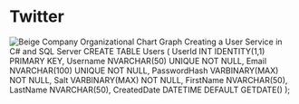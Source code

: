 # Twitter
![Beige Company Organizational Chart Graph](https://github.com/user-attachments/assets/af9fdd75-0fbd-4d25-a684-8598ea7caae5)
Creating a User Service in C# and SQL Server
CREATE TABLE Users (
    UserId INT IDENTITY(1,1) PRIMARY KEY,
    Username NVARCHAR(50) UNIQUE NOT NULL,
    Email NVARCHAR(100) UNIQUE NOT NULL,
    PasswordHash VARBINARY(MAX) NOT NULL,
    Salt VARBINARY(MAX) NOT NULL,
    FirstName NVARCHAR(50),
    LastName NVARCHAR(50),
    CreatedDate DATETIME DEFAULT GETDATE()
);
